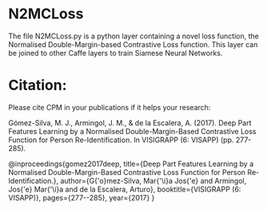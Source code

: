 # N2MCLoss
The file N2MCLoss.py is a python layer containing a novel loss function, the Normalised Double-Margin-based Contrastive Loss function.
This layer can be joined to other Caffe layers to train Siamese Neural Networks.






# Citation:
Please cite CPM in your publications if it helps your research:

Gómez-Silva, M. J., Armingol, J. M., & de la Escalera, A. (2017). Deep Part Features Learning by a Normalised Double-Margin-Based Contrastive Loss Function for Person Re-Identification. In VISIGRAPP (6: VISAPP) (pp. 277-285).

@inproceedings{gomez2017deep,
  title={Deep Part Features Learning by a Normalised Double-Margin-Based Contrastive Loss Function for Person Re-Identification.},
  author={G{\'o}mez-Silva, Mar{\'\i}a Jos{\'e} and Armingol, Jos{\'e} Mar{\'\i}a and de la Escalera, Arturo},
  booktitle={VISIGRAPP (6: VISAPP)},
  pages={277--285},
  year={2017}
}
